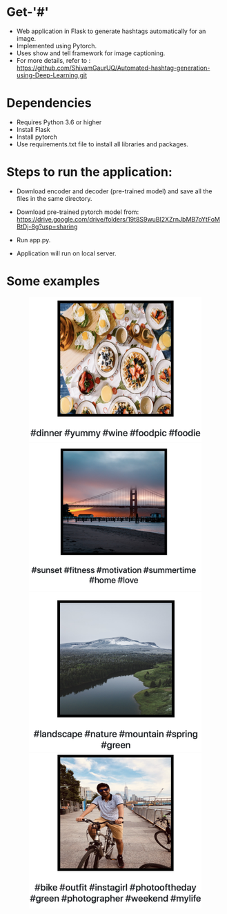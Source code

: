 # Get-'#'

- Web application in Flask to generate hashtags automatically for an image.
- Implemented using Pytorch.
- Uses show and tell framework for image captioning.
- For more details, refer to : https://github.com/ShivamGaurUQ/Automated-hashtag-generation-using-Deep-Learning.git

# Dependencies

- Requires Python 3.6 or higher
- Install Flask
- Install pytorch
- Use requirements.txt file to install all libraries and packages.

# Steps to run the application:
- Download encoder and decoder (pre-trained model) and save all the files in the same directory.
- Download pre-trained pytorch model from: https://drive.google.com/drive/folders/19t8S9wuBl2XZrnJbMB7oYtFoMBtDj-8g?usp=sharing

- Run app.py.
- Application will run on local server.

# Some examples
<p align="center"

<img src="images/img3.png" width="400"> 
<img src="images/img3.png" width="400"> 
<img src="images/img5.png" width="400"> 
<img src="images/img6.png" width="400"> 
<img src="images/img4.png" width="400">

</p>




